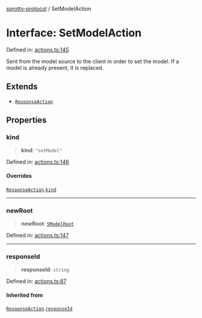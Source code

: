 
[sprotty-protocol](../globals) / SetModelAction

# Interface: SetModelAction

Defined in: [actions.ts:145](https://github.com/eclipse-sprotty/sprotty/blob/f9b2433481cc27a1ac0c92d525a92039ae7f6c76/packages/sprotty-protocol/src/actions.ts#L145)

Sent from the model source to the client in order to set the model. If a model is already present, it is replaced.

## Extends

- [`ResponseAction`](../Interface.ResponseAction)

## Properties

### kind

> **kind**: `"setModel"`

Defined in: [actions.ts:146](https://github.com/eclipse-sprotty/sprotty/blob/f9b2433481cc27a1ac0c92d525a92039ae7f6c76/packages/sprotty-protocol/src/actions.ts#L146)

#### Overrides

[`ResponseAction`](../Interface.ResponseAction).[`kind`](../Interface.ResponseAction.md#kind)

***

### newRoot

> **newRoot**: [`SModelRoot`](../Interface.SModelRoot)

Defined in: [actions.ts:147](https://github.com/eclipse-sprotty/sprotty/blob/f9b2433481cc27a1ac0c92d525a92039ae7f6c76/packages/sprotty-protocol/src/actions.ts#L147)

***

### responseId

> **responseId**: `string`

Defined in: [actions.ts:87](https://github.com/eclipse-sprotty/sprotty/blob/f9b2433481cc27a1ac0c92d525a92039ae7f6c76/packages/sprotty-protocol/src/actions.ts#L87)

#### Inherited from

[`ResponseAction`](../Interface.ResponseAction).[`responseId`](../Interface.ResponseAction.md#responseid)
